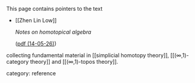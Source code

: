 

This page contains pointers to the text

* [[Zhen Lin Low]]

  _Notes on homotopical algebra_

  ([pdf (14-05-26)](http://zll22.user.srcf.net/writing/homotopical-algebra/2014-05-26-Main.pdf))

collecting fundamental material in [[simplicial homotopy theory]], [[(∞,1)-category theory]] and [[(∞,1)-topos theory]].


category: reference